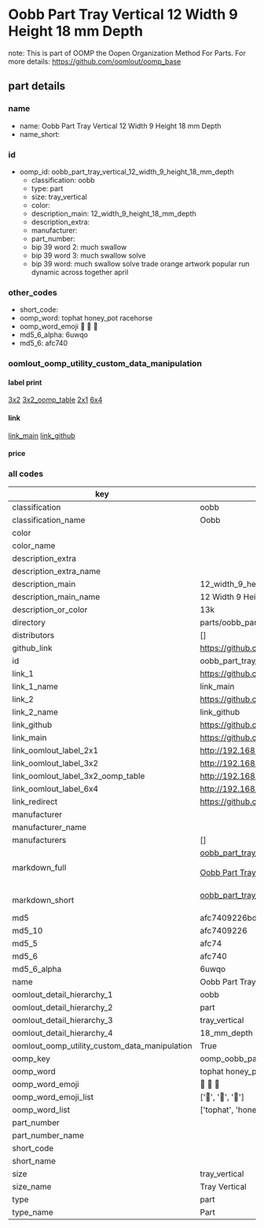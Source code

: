 # Oobb Part Tray Vertical 12 Width 9 Height 18 mm Depth  

note: This is part of OOMP the Oopen Organization Method For Parts. For more details: https://github.com/oomlout/oomp_base

##  part details
  







### name
* name: Oobb Part Tray Vertical 12 Width 9 Height 18 mm Depth
* name_short: 
### id
* oomp_id: oobb_part_tray_vertical_12_width_9_height_18_mm_depth
  * classification: oobb
  * type: part
  * size: tray_vertical
  * color: 
  * description_main: 12_width_9_height_18_mm_depth
  * description_extra: 
  * manufacturer: 
  * part_number: 
  * bip 39 word 2: much swallow
  * bip 39 word 3: much swallow solve
  * bip 39 word: much swallow solve trade orange artwork popular run dynamic across together april

### other_codes
* short_code: 
* oomp_word: tophat honey_pot racehorse
* oomp_word_emoji :tophat: :honey_pot: :racehorse:
* md5_6_alpha: 6uwqo
* md5_6: afc740






### oomlout_oomp_utility_custom_data_manipulation
#### label print
[3x2](http://192.168.1.245:1112/?label=oomp%206uwqo)
[3x2_oomp_table](http://192.168.1.108:1112/?label=oomp%206uwqo)
[2x1](http://192.168.1.242:1112/?label=oomp%206uwqo)
[6x4](http://192.168.1.55:1112/?label=oomp%206uwqo)    

#### link

[link_main](https://github.com/oomlout/oomlout_oomp_version_1_messy/tree/main/parts/oobb_part_tray_vertical_12_width_9_height_18_mm_depth) [link_github](https://github.com/oomlout/oomlout_oomp_version_1_messy/tree/main/parts/oobb_part_tray_vertical_12_width_9_height_18_mm_depth)                             

#### price







### all codes 
| key | value |  
| --- | --- |  
| classification | oobb |  
| classification_name | Oobb |  
| color |  |  
| color_name |  |  
| description_extra |  |  
| description_extra_name |  |  
| description_main | 12_width_9_height_18_mm_depth |  
| description_main_name | 12 Width 9 Height 18 mm Depth |  
| description_or_color | 13k |  
| directory | parts/oobb_part_tray_vertical_12_width_9_height_18_mm_depth |  
| distributors | [] |  
| github_link | https://github.com/oomlout/oomlout_oomp_part_src/tree/main/parts/oobb_part_tray_vertical_12_width_9_height_18_mm_depth |  
| id | oobb_part_tray_vertical_12_width_9_height_18_mm_depth |  
| link_1 | https://github.com/oomlout/oomlout_oomp_version_1_messy/tree/main/parts/oobb_part_tray_vertical_12_width_9_height_18_mm_depth |  
| link_1_name | link_main |  
| link_2 | https://github.com/oomlout/oomlout_oomp_version_1_messy/tree/main/parts/oobb_part_tray_vertical_12_width_9_height_18_mm_depth |  
| link_2_name | link_github |  
| link_github | https://github.com/oomlout/oomlout_oomp_version_1_messy/tree/main/parts/oobb_part_tray_vertical_12_width_9_height_18_mm_depth |  
| link_main | https://github.com/oomlout/oomlout_oomp_version_1_messy/tree/main/parts/oobb_part_tray_vertical_12_width_9_height_18_mm_depth |  
| link_oomlout_label_2x1 | http://192.168.1.242:1112/?label=oomp%206uwqo |  
| link_oomlout_label_3x2 | http://192.168.1.245:1112/?label=oomp%206uwqo |  
| link_oomlout_label_3x2_oomp_table | http://192.168.1.108:1112/?label=oomp%206uwqo |  
| link_oomlout_label_6x4 | http://192.168.1.55:1112/?label=oomp%206uwqo |  
| link_redirect | https://github.com/oomlout/oomlout_oomp_version_1_messy/tree/main/parts/oobb_part_tray_vertical_12_width_9_height_18_mm_depth |  
| manufacturer |  |  
| manufacturer_name |  |  
| manufacturers | [] |  
| markdown_full | [oobb_part_tray_vertical_12_width_9_height_18_mm_depth](none)<br>[](none)<br>[Oobb Part Tray Vertical 12 Width 9 Height 18 Mm Depth](none)<br><br> |  
| markdown_short | [oobb_part_tray_vertical_12_width_9_height_18_mm_depth](none)<br><br> |  
| md5 | afc7409226bd550434cdee6b9df6c488 |  
| md5_10 | afc7409226 |  
| md5_5 | afc74 |  
| md5_6 | afc740 |  
| md5_6_alpha | 6uwqo |  
| name | Oobb Part Tray Vertical 12 Width 9 Height 18 mm Depth |  
| oomlout_detail_hierarchy_1 | oobb |  
| oomlout_detail_hierarchy_2 | part |  
| oomlout_detail_hierarchy_3 | tray_vertical |  
| oomlout_detail_hierarchy_4 | 18_mm_depth |  
| oomlout_oomp_utility_custom_data_manipulation | True |  
| oomp_key | oomp_oobb_part_tray_vertical_12_width_9_height_18_mm_depth |  
| oomp_word | tophat honey_pot racehorse |  
| oomp_word_emoji | :tophat: :honey_pot: :racehorse: |  
| oomp_word_emoji_list | [':tophat:', ':honey_pot:', ':racehorse:'] |  
| oomp_word_list | ['tophat', 'honey_pot', 'racehorse'] |  
| part_number |  |  
| part_number_name |  |  
| short_code |  |  
| short_name |  |  
| size | tray_vertical |  
| size_name | Tray Vertical |  
| type | part |  
| type_name | Part |  
